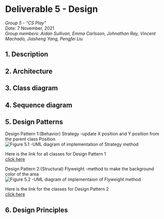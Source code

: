 # Deliverable 5 - Design

*Group 5 - “CS Play”*   
*Date:* 7 November, 2021    
*Group members: Aidan Sullivan, Emma Carlsson, Johnathan Ray, Vincent Machado, Jiasheng Yang, Pengfei Liu*    

## 1. Description


## 2. Architecture


## 3. Class diagram


## 4. Sequence diagram


## 5. Design Patterns
Design Pattern 1:(Behavior) Strategy -update X position and Y position from the parent class Position
![Figure 5.1 -UML diagram of implementation of Strategy method](https://github.com/jdr479/CS-Play/blob/main/Deliverables/deliverable_images/class-diagram.png)    

Here is the link for all classes for Design Pattern 1     
[click here](https://github.com/jdr479/CS-Play/blob/main/website/interactive-webpage/Interactivity.js)


Design Pattern 2:(Structural) Flyweight -method to make the background color of the area
![Figure 5.2 -UML diagram of implementaion of Flyweight method](https://github.com/jdr479/CS-Play/blob/main/Deliverables/deliverable_images/class-diagram2.png)   

Here is the link for the classes for Design Pattern 2   
[click here](https://github.com/jdr479/CS-Play/blob/main/website/interactive-webpage/stylesheet.css)





## 6. Design Principles


